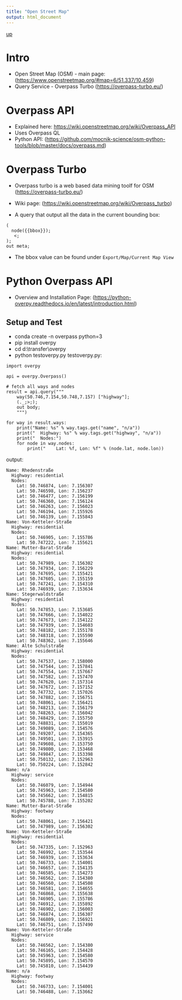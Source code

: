 ```yaml
---
title: "Open Street Map"
output: html_document
---
```

[up](https://mikewise2718.github.io/markdowndocs/)

# Intro
- Open Street Map (OSM)  - main page: (https://www.openstreetmap.org/#map=6/51.337/10.459)
- Query Service - Overpass Turbo (https://overpass-turbo.eu/)

# Overpass API
- Explained here: https://wiki.openstreetmap.org/wiki/Overpass_API 
- Uses Overpass QL 
- Python API: (https://github.com/mocnik-science/osm-python-tools/blob/master/docs/overpass.md)

# Overpass Turbo
- Overpass turbo is a web based data mining toolf for OSM (https://overpass-turbo.eu/)
- Wiki page: (https://wiki.openstreetmap.org/wiki/Overpass_turbo)

- A query that output all the data in the current bounding box:
```
(
  node({{bbox}});
   <;
);
out meta;
```
- The bbox value can be found under `Export/Map/Current Map View`


# Python Overpass API
- Overview and Installation Page: (https://python-overpy.readthedocs.io/en/latest/introduction.html)


## Setup and Test
- conda create -n overpass python=3
- pip install overpy
- cd d:\transfer\overpy
- python testoverpy.py
testoverpy.py:
```
import overpy

api = overpy.Overpass()

# fetch all ways and nodes
result = api.query("""
    way(50.746,7.154,50.748,7.157) ["highway"];
    (._;>;);
    out body;
    """)

for way in result.ways:
    print("Name: %s" % way.tags.get("name", "n/a"))
    print("  Highway: %s" % way.tags.get("highway", "n/a"))
    print("  Nodes:")
    for node in way.nodes:
        print("    Lat: %f, Lon: %f" % (node.lat, node.lon))
```
output:
```
Name: Rhedenstraße
  Highway: residential
  Nodes:
    Lat: 50.746874, Lon: 7.156307
    Lat: 50.746598, Lon: 7.156237
    Lat: 50.746477, Lon: 7.156199
    Lat: 50.746360, Lon: 7.156124
    Lat: 50.746263, Lon: 7.156023
    Lat: 50.746194, Lon: 7.155926
    Lat: 50.746139, Lon: 7.155843
Name: Von-Ketteler-Straße
  Highway: residential
  Nodes:
    Lat: 50.746905, Lon: 7.155786
    Lat: 50.747222, Lon: 7.155621
Name: Mutter-Barat-Straße
  Highway: residential
  Nodes:
    Lat: 50.747989, Lon: 7.156302
    Lat: 50.747934, Lon: 7.156229
    Lat: 50.747695, Lon: 7.155421
    Lat: 50.747605, Lon: 7.155159
    Lat: 50.747241, Lon: 7.154310
    Lat: 50.746939, Lon: 7.153634
Name: Stegerwaldstraße
  Highway: residential
  Nodes:
    Lat: 50.747853, Lon: 7.153685
    Lat: 50.747666, Lon: 7.154022
    Lat: 50.747673, Lon: 7.154122
    Lat: 50.747939, Lon: 7.154603
    Lat: 50.748182, Lon: 7.155178
    Lat: 50.748318, Lon: 7.155590
    Lat: 50.748362, Lon: 7.155646
Name: Alte Schulstraße
  Highway: residential
  Nodes:
    Lat: 50.747537, Lon: 7.158000
    Lat: 50.747544, Lon: 7.157841
    Lat: 50.747554, Lon: 7.157667
    Lat: 50.747582, Lon: 7.157470
    Lat: 50.747620, Lon: 7.157314
    Lat: 50.747672, Lon: 7.157152
    Lat: 50.747732, Lon: 7.157026
    Lat: 50.747882, Lon: 7.156751
    Lat: 50.748061, Lon: 7.156421
    Lat: 50.748213, Lon: 7.156179
    Lat: 50.748263, Lon: 7.156042
    Lat: 50.748429, Lon: 7.155750
    Lat: 50.748831, Lon: 7.155019
    Lat: 50.749089, Lon: 7.154576
    Lat: 50.749207, Lon: 7.154365
    Lat: 50.749501, Lon: 7.153915
    Lat: 50.749608, Lon: 7.153750
    Lat: 50.749800, Lon: 7.153468
    Lat: 50.749847, Lon: 7.153398
    Lat: 50.750132, Lon: 7.152963
    Lat: 50.750224, Lon: 7.152842
Name: n/a
  Highway: service
  Nodes:
    Lat: 50.746079, Lon: 7.154944
    Lat: 50.745963, Lon: 7.154580
    Lat: 50.745662, Lon: 7.154815
    Lat: 50.745788, Lon: 7.155202
Name: Mutter-Barat-Straße
  Highway: footway
  Nodes:
    Lat: 50.748061, Lon: 7.156421
    Lat: 50.747989, Lon: 7.156302
Name: Von-Ketteler-Straße
  Highway: residential
  Nodes:
    Lat: 50.747335, Lon: 7.152963
    Lat: 50.746992, Lon: 7.153544
    Lat: 50.746939, Lon: 7.153634
    Lat: 50.746733, Lon: 7.154001
    Lat: 50.746657, Lon: 7.154135
    Lat: 50.746585, Lon: 7.154273
    Lat: 50.746562, Lon: 7.154380
    Lat: 50.746560, Lon: 7.154508
    Lat: 50.746581, Lon: 7.154655
    Lat: 50.746868, Lon: 7.155638
    Lat: 50.746905, Lon: 7.155786
    Lat: 50.746912, Lon: 7.155892
    Lat: 50.746902, Lon: 7.156003
    Lat: 50.746874, Lon: 7.156307
    Lat: 50.746809, Lon: 7.156921
    Lat: 50.746751, Lon: 7.157490
Name: Von-Ketteler-Straße
  Highway: service
  Nodes:
    Lat: 50.746562, Lon: 7.154380
    Lat: 50.746165, Lon: 7.154428
    Lat: 50.745963, Lon: 7.154580
    Lat: 50.745895, Lon: 7.154570
    Lat: 50.745810, Lon: 7.154439
Name: n/a
  Highway: footway
  Nodes:
    Lat: 50.746733, Lon: 7.154001
    Lat: 50.746488, Lon: 7.153662
```
